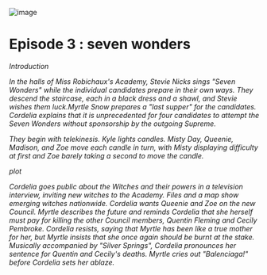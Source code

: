 ![image](https://github.com/user-attachments/assets/75fcb711-64b4-4759-b7d5-57020eb404c1)


# Episode 3 : seven wonders #

*Introduction*

*In the halls of Miss Robichaux's Academy, Stevie Nicks sings "Seven Wonders" while the individual candidates prepare in their own ways. They descend the staircase, each in a black dress and a shawl, and Stevie wishes them luck.Myrtle Snow prepares a "last supper" for the candidates. Cordelia explains that it is unprecedented for four candidates to attempt the Seven Wonders without sponsorship by the outgoing Supreme.*

*They begin with telekinesis. Kyle lights candles. Misty Day, Queenie, Madison, and Zoe move each candle in turn, with Misty displaying difficulty at first and Zoe barely taking a second to move the candle.* 

*plot*

*Cordelia goes public about the Witches and their powers in a television interview, inviting new witches to the Academy. Files and a map show emerging witches nationwide. Cordelia wants Queenie and Zoe on the new Council. Myrtle describes the future and reminds Cordelia that she herself must pay for killing the other Council members, Quentin Fleming and Cecily Pembroke. Cordelia resists, saying that Myrtle has been like a true mother for her, but Myrtle insists that she once again should be burnt at the stake. Musically accompanied by "Silver Springs", Cordelia pronounces her sentence for Quentin and Cecily's deaths. Myrtle cries out "Balenciaga!" before Cordelia sets her ablaze.*
